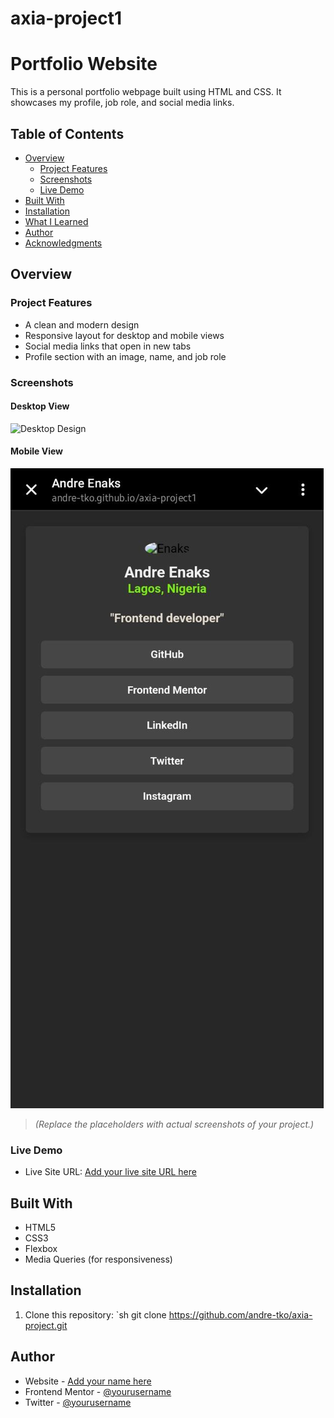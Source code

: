 # axia-project1
# Portfolio Website

This is a personal portfolio webpage built using HTML and CSS. It showcases my profile, job role, and social media links.

## Table of Contents

- [Overview](#overview)
  - [Project Features](#project-features)
  - [Screenshots](#screenshots)
  - [Live Demo](#live-demo)
- [Built With](#built-with)
- [Installation](#installation)
- [What I Learned](#what-i-learned)
- [Author](#author)
- [Acknowledgments](#acknowledgments)

## Overview

### Project Features

- A clean and modern design
- Responsive layout for desktop and mobile views
- Social media links that open in new tabs
- Profile section with an image, name, and job role

### Screenshots

#### Desktop View
![Desktop Design](./desktop-screenshot.jpg)

#### Mobile View
![Mobile Design](./mobile-screenshot.jpg)

> *(Replace the placeholders with actual screenshots of your project.)*

### Live Demo

- Live Site URL: [Add your live site URL here](https://your-live-site-url.com)

## Built With

- HTML5
- CSS3
- Flexbox
- Media Queries (for responsiveness)

## Installation

1. Clone this repository:
   `sh
   git clone https://github.com/andre-tko/axia-project.git

## Author

- Website - [Add your name here](https://www.your-site.com)
- Frontend Mentor - [@yourusername](https://www.frontendmentor.io/profile/yourusername)
- Twitter - [@yourusername](https://www.twitter.com/yourusername)
